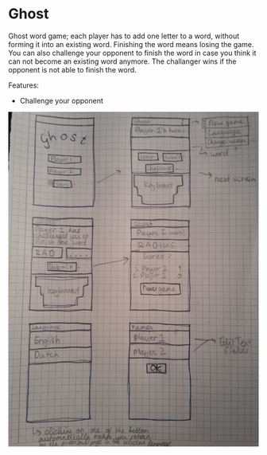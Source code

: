 # Ghost
Ghost word game; each player has to add one letter to a word, without forming it into an existing word. Finishing the word means losing the game. 
You can also challenge your opponent to finish the word in case you think it can not become an existing word anymore. The challanger wins if the opponent is not able to finish the word.

Features: 
- Challenge your opponent

![User experience](/app/userexperience.jpg)

